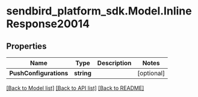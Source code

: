 
# sendbird_platform_sdk.Model.InlineResponse20014

## Properties

Name | Type | Description | Notes
------------ | ------------- | ------------- | -------------
**PushConfigurations** | **string** |  | [optional] 

[[Back to Model list]](../README.md#documentation-for-models)
[[Back to API list]](../README.md#documentation-for-api-endpoints)
[[Back to README]](../README.md)

